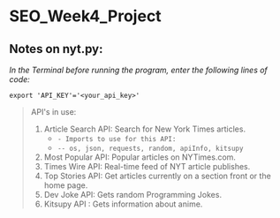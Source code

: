 # SEO_Week4_Project

## Notes on nyt.py:
*In the Terminal before running the program, enter the following lines of code:*

    export 'API_KEY'='<your_api_key>'

> API's in use:
> 1. Article Search API: Search for New York Times articles.
>    * `- Imports to use for this API:`
>    * `-- os, json, requests, random, apiInfo, kitsupy`
> 2. Most Popular API:	Popular articles on NYTimes.com.
> 3. Times Wire API:	Real-time feed of NYT article publishes.
> 4. Top Stories API:	Get articles currently on a section front or the home page.
> 5. Dev Joke API: Gets random Programming Jokes.
> 6. Kitsupy API : Gets information about anime.
